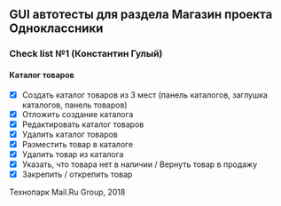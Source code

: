 ## GUI автотесты для раздела Магазин проекта Одноклассники

### Check list №1 (Константин Гулый)
#### Каталог товаров
- [x] Создать каталог товаров из 3 мест (панель каталогов, заглушка каталогов, панель товаров)
- [x] Отложить создание каталога
- [x] Редактировать каталог товаров
- [x] Удалить каталог товаров
- [x] Разместить товар в каталоге
- [x] Удалить товар из каталога
- [x] Указать, что товара нет в наличии / Вернуть товар в продажу
- [x] Закрепить / открепить товар

Технопарк Mail.Ru Group, 2018

